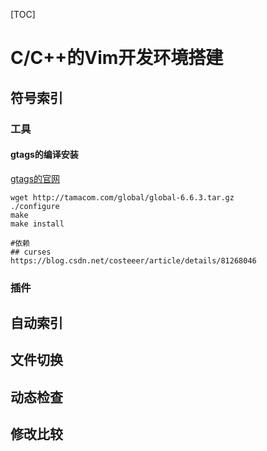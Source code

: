 [TOC]

# C/C++的Vim开发环境搭建

## 符号索引

### 工具

#### gtags的编译安装

[gtags的官网](http://www.gnu.org/software/global/)

```shell
wget http://tamacom.com/global/global-6.6.3.tar.gz
./configure
make
make install
```

```shell
#依赖
## curses
https://blog.csdn.net/costeeer/article/details/81268046
```



### 插件

## 自动索引

## 文件切换

## 动态检查

## 修改比较



